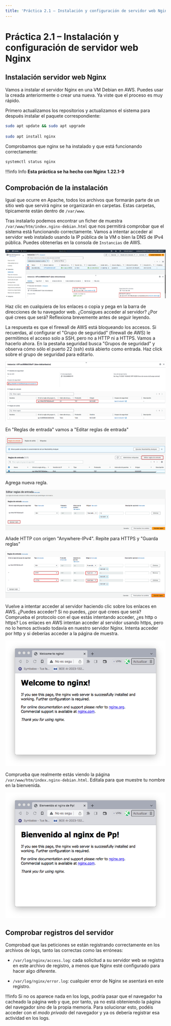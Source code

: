 ```yaml
---
title: 'Práctica 2.1 – Instalación y configuración de servidor web Nginx'
---
```


# Práctica 2.1 – Instalación y configuración de servidor web Nginx

## Instalación servidor web Nginx

Vamos a instalar el servidor Nginx en una VM Debian en AWS. Puedes usar la creada anteriormente o crear una nueva. Ya viste que el proceso es muy rápido.

Primero actualizamos los repositorios y actualizamos el sistema para después instalar el paquete correspondiente: 

```sh
sudo apt update && sudo apt upgrade

sudo apt install nginx
```

Comprobamos que nginx se ha instalado y que está funcionando correctamente: 

```sh
systemctl status nginx

```

!!!info Info
    **Esta práctica se ha hecho con Nginx 1.22.1-9**

## Comprobación de la instalación

Igual que ocurre en Apache, todos los archivos que formarán parte de un sitio web que servirá nginx se organizarán en carpetas. Estas carpetas, típicamente están dentro de `/var/www`.

Tras instalarlo podemos encontrar un ficher de muestra `/var/www/htm/index.nginx-debian.html` que nos permitirá comprobar que el sistema está funcionando correctamente. Vamos a intentar acceder al servidor web instalado usando la IP pública de la VM o bien la DNS de IPv4 pública. Puedes obtenerlas en la consola de `Instancias` de AWS.

![InstalacionNginx](P2_1/P2_1_1.png)

Haz clic en cualquiera de los enlaces o copia y pega en la barra de direcciones de tu navegador web. ¿Consigues acceder al servidor? ¿Por qué crees que será? Reflexiona brevemente antes de seguir leyendo.

La respuesta es que el firewall de AWS está bloqueando los accesos. Si recuerdas, al configurar el "Grupo de seguridad" (firewall de AWS) le permitimos el acceso solo a SSH, pero no a HTTP ni a HTTPS. Vamos a hacerlo ahora. En la pestaña seguridad busca "Grupos de seguridad" y observa cómo sólo el puerto 22 (ssh) está abierto como entrada. Haz click sobre el grupo de seguridad para editarlo.

![InstalacionNginx](P2_1/P2_1_2.png)

En "Reglas de entrada" vamos a "Editar reglas de entrada"

![InstalacionNginx](P2_1/P2_1_3.png)

Agrega nueva regla.

![InstalacionNginx](P2_1/P2_1_4.png)

Añade HTTP con origen "Anywhere-IPv4". Repite para HTTPS y "Guarda reglas"

![InstalacionNginx](P2_1/P2_1_5.png)

Vuelve a intentar acceder al servidor haciendo clic sobre los enlaces en AWS. ¿Puedes acceder? Si no puedes, ¿por qué crees que será? Comprueba el protocolo con el que estás intentando acceder, ¿es http o https? Los enlaces en AWS intentan acceder al servidor usando https, pero no lo hemos activado todavía en nuestro servidor Nginx. Intenta acceder por http y si deberías acceder a la página de muestra.

![InstalacionNginx](P2_1/P2_1_6.png)

Comprueba que realmente estás viendo la página `/var/www/htm/index.nginx-debian.html`. Editala para que muestre tu nombre en la bienvenida.

![InstalacionNginx](P2_1/P2_1_7.png)





## Comprobar registros del servidor

Comprobad que las peticiones se están registrando correctamente en los archivos de logs, tanto las correctas como las erróneas: 

+ ```/var/log/nginx/access.log```: cada solicitud a su servidor web se registra en este archivo de registro, a menos que Nginx esté configurado para hacer algo diferente. 
  
+ ```/var/log/nginx/error.log```: cualquier error de Nginx se asentará en este registro.
 
!!!info 
    Si no os aparece nada en los logs, podría pasar que el navegador ha cacheado la página web y que, por tanto, ya no está obteniendo la página del navegador sino de la propia memoria.
    Para solucionar esto, podéis acceder con el *modo privado* del navegador y ya os debería registrar esa actividad en los logs.


